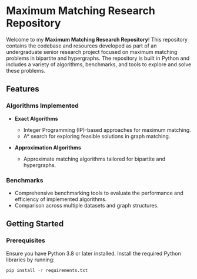# Maximum Matching Research Repository

Welcome to my **Maximum Matching Research Repository**! This repository contains the codebase and resources developed as part of an undergraduate senior research project focused on maximum matching problems in bipartite and hypergraphs. The repository is built in Python and includes a variety of algorithms, benchmarks, and tools to explore and solve these problems.

## Features

### Algorithms Implemented
- **Exact Algorithms**
  - Integer Programming (IP)-based approaches for maximum matching.
  - A* search for exploring feasible solutions in graph matching.

- **Approximation Algorithms**
  - Approximate matching algorithms tailored for bipartite and hypergraphs.

### Benchmarks
- Comprehensive benchmarking tools to evaluate the performance and efficiency of implemented algorithms.
- Comparison across multiple datasets and graph structures.


## Getting Started

### Prerequisites
Ensure you have Python 3.8 or later installed. Install the required Python libraries by running:

```bash
pip install -r requirements.txt
```


